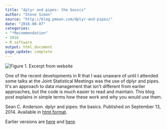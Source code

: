 ```yaml
---
title: "dplyr and pipes: the basics"
author: "Steve Simon"
source: "http://blog.pmean.com/dplyr-and-pipes/"
date: "2016-08-07"
categories:
- "*Recommendation"
- 2016
- R software
output: html_document
page_update: complete
---
```


![Figure 1. Excerpt from website](http://www.pmean.com/new-images/16/dplyr-and-pipes01.png)

<div class="notes">

One of the recent developments in R that I was unaware of until I attended some talks at the Joint Statistical Meetings was the use of dplyr and pipes. It's an approach to data management that isn't different from earlier approaches, but the code is much easier to read and maintain. This blog post explains in simple terms how these work and why you would use them.

Sean C. Anderson. dplyr and pipes: the basics. Published on September
13, 2014. Available in [html format][and1].


[and1]: http://seananderson.ca/2014/09/13/dplyr-intro.html

</div>
 
Earlier versions are [here][sim1] and [here][sim2].
 
[sim1]: http://blog.pmean.com/dplyr-and-pipes/
[sim2]: http://new.pmean.com/dplyr-and-pipes/
 
